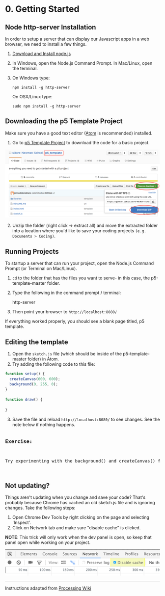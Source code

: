 # 0. Getting Started

## Node http-server Installation

In order to setup a server that can display our Javascript apps in a web browser, we need to install a few things.

1.  [Download and Install node.js](http://nodejs.org/)
2.  In Windows, open the Node.js Command Prompt. In Mac/Linux, open the terminal.
3.  On Windows type:

        npm install -g http-server

    On OSX/Linux type:

        sudo npm install -g http-server

## Downloading the p5 Template Project

Make sure you have a good text editor ([Atom](https://atom.io/) is recommended) installed.

1. Go to  [p5 Template Project](https://github.com/Isidore-Newman-School/p5_template) to download the code for a basic project.

  ![alt text](images/download.png)

2. Unzip the folder (right click -> extract all) and move the extracted folder into a location where you'd like to save your coding projects `(e.g. Documents > Coding)`.


## Running Projects

To startup a server that can run your project, open the Node.js Command Prompt (or Terminal on Mac/Linux).

1. `cd` to the folder that has the files you want to serve- in this case, the p5-template-master folder.
2. Type the following in the command prompt / terminal:

      http-server

3. Then point your browser to `http://localhost:8080/`

If everything worked properly, you should see a blank page titled, p5 template.

## Editing the template

1. Open the `sketch.js` file (which should be inside of the p5-template-master folder) in Atom.
2. Try adding the following code to this file:

  ```javascript
  function setup() {
    createCanvas(600, 600);
    background(0, 255, 0);
  }

  function draw() {

  }
  ```

3. Save the file and reload `http://localhost:8080/` to see changes. See the note below if nothing happens.



<pre>
<h3><b>Exercise:</b></h3>
<p>Try experimenting with the background() and createCanvas() functions. What happens when you change the values in each?</p>
</pre>


## Not updating?

Things aren't updating when you change and save your code? That's probably because Chrome has cached an old sketch.js file and is ignoring changes. Take the following steps:

1. Open Chrome Dev Tools by right clicking on the page and selecting 'Inspect'.
2. Click on Network tab and make sure "disable cache" is clicked.

**NOTE**: This trick will only work when the dev panel is open, so keep that panel open while working on your project.


  ![alt text](images/network.png)


---

Instructions adapted from [Processing Wiki](https://github.com/processing/p5.js/wiki/Local-server)

